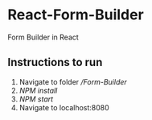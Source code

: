 # React-Form-Builder
Form Builder in React

## Instructions to run
1. Navigate to folder */Form-Builder*
2. *NPM install*
3. *NPM start*
4. Navigate to localhost:8080



